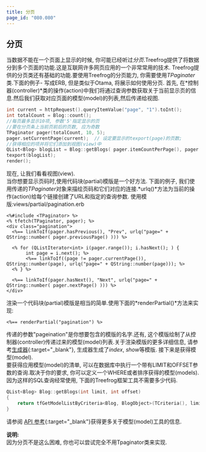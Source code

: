 ```yaml
---
title: 分页
page_id: "080.080"
---
```


## 分页
当数据不能在一个页面上显示的时候, 你可能已经听过*分页*.Treefrog提供了将数据分到多个页面的功能.这是互联网许多网页应用的一个非常常用的技术.
Treefrog提供的分页类还有基础的功能.要使用Treefrog的分页能力, 你需要使用*TPaginater*类.下面的例子- 写成ERB, 但是类似于Otama, 将展示如何使用分页.
首先, 在*控制器(controller)*类的操作(action)中我们将通过查询参数获取关于当前显示页的信息.然后我们获取对应页面的模型(model)的列表,然后传递给视图.

```c++
int current = httpRequest().queryItemValue("page", "1").toInt();
int totalCount = Blog::count();
//每页最多显示10项, 参数'5'指定显示的页
//要在分页条上当前页前后的页数, 应为奇数
TPaginator pager(totalCount, 10, 5);
pager.setCurrentPage(current);  // 设定要显示的texport(page)的页数;
//获得相应的项并将它们添加到视图(view)中
QList<Blog> blogList = Blog::getBlogs( pager.itemCountPerPage(), pager.offset() );
texport(blogList);
render();
```

现在, 让我们看看视图(view).<br>
当你想要显示页码时,使用代码块(partial)模版是一个好方法.
下面的例子, 我们使用传递的*TPaginater*对象来描绘页码和它们对应的连接.*urlq()*方法为当前的操作(action)给每个链接创建了URL和指定的查询参数.
使用模版:views/partial/pagination.erb

```
<%#include <TPaginator> %>
<% tfetch(TPaginator, pager); %>
<div class="pagination">
  <%== linkToIf(pager.hasPrevious(), "Prev", urlq("page=" + QString::number( pager.previousPage() ))) %>

  <% for (QListIterator<int> i(pager.range()); i.hasNext(); ) {
       int page = i.next(); %>
       <%== linkToIf((page != pager.currentPage()), QString::number(page), urlq("page=" + QString::number(page))); %>
  <% } %>

  <%== linkToIf(pager.hasNext(), "Next", urlq("page=" + QString::number( pager.nextPage() ))) %>
</div>
```

渲染一个代码块(partial)模版是相当的简单.使用下面的*renderPartial()*方法来实现:

```
<%== renderPartial("pagination") %>
```

传递的参数"pageination"是你想要包含的模版的名字.还有, 这个模版绘制了从控制器(controller)传递过来的模型(model)列表.关于渲染模版的更多详细信息, 请参考[生成器](/user-guide/ch/generator/index.html){:target="_blank"}, 生成器生成了*index*, *show*等模版.
接下来是获得模型(model).<br>
要获得应用模型(model)的清单, 可以在数据库中执行一个带有LIMIT和OFFSET参数的查询.取决于你的要求, 你可以定义一个WHERE或者排序获得的模型(models).
因为这样的SQL查询经常使用, 下面的Treefrog框架工具不需要多少代码.

```c++
QList<Blog> Blog::getBlogs(int limit, int offset)
{
    return tfGetModelListByCriteria<Blog, BlogObject>(TCriteria(), limit, offset);
}
```

请参阅 [API 参考](http://treefrogframework.org/tf_doxygen/tmodelutil_8h.html){:target="_blank"}获得更多关于模型(model)工具的信息.

**说明:**<br>
因为分页不是这么困难, 你也可以尝试完全不用Tpaginator类来实现.
